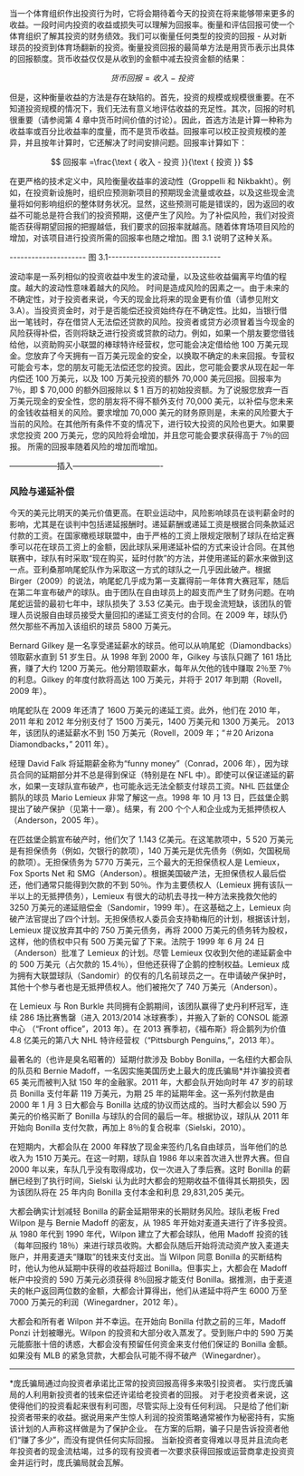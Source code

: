 当一个体育组织作出投资行为时，它将会期待着今天的投资在将来能够带来更多的收益。一段时间内投资的收益或损失可以理解为回报率。衡量和评估回报可使一个体育组织了解其投资的财务绩效。我们可以衡量任何类型的投资的回报 - 从对新球员的投资到体育场翻新的投资。衡量投资回报的最简单方法是用货币表示出具体的回报额度。货币收益仅仅是从收到的金额中减去投资金额的结果：

$$
货币回报 = 收入 - 投资
$$

但是，这种衡量收益的方法是存在缺陷的。首先，投资的规模或规模很重要。在不知道投资规模的情况下，我们无法有意义地评估收益的充足性。其次，回报的时机很重要（请参阅第 4 章中货币时间价值的讨论）。因此，首选方法是计算一种称为收益率或百分比收益率的度量，而不是货币收益。回报率可以校正投资规模的差异，并且按年计算时，它还解决了时间安排问题。回报率计算如下：

$$
回报率 =\frac{\text { 收入 - 投资 }}{\text { 投资 }}
$$

在更严格的技术定义中，风险衡量收益率的波动性（Groppelli 和 Nikbakht）。例如，在投资新设施时，组织应预测新项目的预期现金流量或收益，以及这些现金流量将如何影响组织的整体财务状况。显然，这些预测可能是错误的，因为返回的收益不可能总是符合我们的投资预期，这便产生了风险。为了补偿风险，我们对投资能否获得期望回报的把握越低，我们要求的回报率就越高。随着体育场项目风险的增加，对该项目进行投资所需的回报率也随之增加。图 3.1 说明了这种关系。

--------------------- 图 3.1-------------------------------

波动率是一系列相似的投资收益中发生的波动量，以及这些收益偏离平均值的程度。越大的波动性意味着越大的风险。
时间是造成风险的因素之一。由于未来的不确定性，对于投资者来说，今天的现金比将来的现金更有价值（请参见附文 3.A）。当投资资金时，对于是否能偿还投资始终存在不确定性。比如，当银行借出一笔钱时，存在借贷人无法偿还贷款的风险。投资者或贷方必须冒着当今现金的风险获得补偿，否则将缺乏进行投资或贷款的动力。例如，如果一个朋友要您借钱给他，以资助购买小联盟的棒球特许经营权，您可能会决定借给他 100 万美元现金。您放弃了今天拥有一百万美元现金的安全，以换取不确定的未来回报。专营权可能会亏本，您的朋友可能无法偿还您的投资。因此，您可能会要求从现在起一年内偿还 100 万美元，以及 100 万美元投资的额外 70,000 美元回报。回报率为 7％，即 $ 70,000 的额外回报除以 $ 1 百万的初始投资额。为了说服您放弃一百万美元现金的安全性，您的朋友将不得不额外支付 70,000 美元，以补偿与您未来的金钱收益相关的风险。要求增加 70,000 美元的财务原则是，未来的风险要大于当前的风险。在其他所有条件不变的情况下，进行较大投资的风险也更大。如果要求您投资 200 万美元，您的风险将会增加，并且您可能会要求获得高于 7％的回报。
所需的回报率随着风险的增加而增加。

——————插入———————————-

### 风险与递延补偿

今天的美元比明天的美元价值更高。在职业运动中，风险影响球员在谈判薪金时的影响，尤其是在谈判中包括递延报酬时。递延薪酬或递延工资是根据合同条款延迟付款的工资。在国家橄榄球联盟中，由于严格的工资上限规定限制了球队在给定赛季可以花在球员工资上的金额，因此球队采用递延补偿的方式来设计合同。在其他联赛中，球队有时采取“现在购买，延时付款”的方法，并使用递延的薪水来做到这一点。亚利桑那响尾蛇队作为采取这一方式的球队之一几乎因此破产。根据 Birger（2009）的说法，响尾蛇几乎成为第一支赢得前一年体育大赛冠军，随后在第二年宣布破产的球队。由于团队在自由球员上的超支而产生了财务问题。在响尾蛇运营的最初七年中，球队损失了 3.53 亿美元。由于现金流短缺，该团队的管理人员说服自由球员接受大量回扣的递延工资支付的合同。在 2009 年，球队仍然欠那些不再加入该组织的球员 5800 万美元。

Bernard Gilkey 是一名享受递延薪水的球员。他可以从响尾蛇（Diamondbacks）领取薪水直到 51 岁生日。从 1998 年到 2000 年，Gilkey 与该队只踢了 161 场比赛，赚了大约 1200 万美元。他分期领取薪水，每年从欠他的钱中赚取 2％至 7％的利息。Gilkey 的年度付款将高达 100 万美元，并将于 2017 年到期（Rovell，2009 年）。

响尾蛇队在 2009 年还清了 1600 万美元的递延工资。此外，他们在 2010 年，2011 年和 2012 年分别支付了 1500 万美元，1400 万美元和 1300 万美元。
2013 年，该团队的递延薪水不到 150 万美元（Rovell，2009 年；“＃20 Arizona Diamondbacks，” 2011 年）。

经理 David Falk 将延期薪金称为“funny money”（Conrad，2006 年），因为球员合同的延期部分并不总是得到保证（特别是在 NFL 中）。即使可以保证递延的薪水，如果一支球队宣布破产，也可能永远无法全额支付球员工资。NHL 匹兹堡企鹅队的球员 Mario Lemieux 非常了解这一点。1998 年 10 月 13 日，匹兹堡企鹅提出了破产保护（见第十一章）。结果，有 200 个个人和企业成为无抵押债权人（Anderson，2005 年）。

在匹兹堡企鹅宣布破产时，他们欠了 1.143 亿美元。在这笔款项中，5 520 万美元是有担保债务（例如，欠银行的款项），140 万美元是优先债务（例如，欠国税局的款项）。无担保债务为 5770 万美元，三个最大的无担保债权人是 Lemieux，Fox Sports Net 和 SMG（Anderson）。根据美国破产法，无担保债权人最后偿还，他们通常只能得到欠款的不到 50％。作为主要债权人（Lemieux 拥有该队一半以上的无抵押债务），Lemieux 有很大的动机去寻找一种方法来挽救欠他的 3250 万美元的递延赔偿金（Sandomir，1999 年）。在这基础之上，Lemieux 向破产法官提出了四个计划。无担保债权人委员会支持勒梅厄的计划，根据该计划，Lemieux 提议放弃其中的 750 万美元债务，再将 2000 万美元的债务转为股权，这样，他的债权中只有 500 万美元留了下来。法院于 1999 年 6 月 24 日（Anderson）批准了 Lemieux 的计划。尽管 Lemieux 仅收到欠他的递延薪金中的 500 万美元（占欠款的 15.4％），但他还获得了企鹅的控制权益。Lemieux 成为拥有大联盟球队（Sandomir）的仅有的几名前球员之一。在申请破产保护时，其他十个参与者也是无抵押债权人。他们被拖欠了 740 万美元（Anderson）。

在 Lemieux 与 Ron Burkle 共同拥有企鹅期间，该团队赢得了史丹利杯冠军，连续 286 场比赛售罄（进入 2013/2014 冰球赛季），并搬入了新的 CONSOL 能源中心 （“Front office”，2013 年）。在 2013 赛季初，《福布斯》将企鹅列为价值 4.8 亿美元的第八大 NHL 特许经营权（“Pittsburgh Penguins,”，2013 年）。

最著名的（也许是臭名昭著的）延期付款涉及 Bobby Bonilla，一名纽约大都会队的队员和 Bernie Madoff，一名因实施美国历史上最大的庞氏骗局*并诈骗投资者 65 美元而被判入狱 150 年的金融家。2011 年，大都会队开始向时年 47 岁的前球员 Bonilla 支付年薪 119 万美元，为期 25 年的延期年金。这一系列付款是由 2000 年 1 月 3 日大都会与 Bonilla 达成的协议而达成的。当时大都会以 590 万美元的价格买断了 Bonilla 与球队的合同的最后一年。根据协议，球队从 2011 年开始向 Bonilla 支付欠款，再加上 8％的复合税率（Sielski，2010）。

在短期内，大都会队在 2000 年释放了现金来签约几名自由球员，当年他们的总收入为 1510 万美元。在这一时期，球队自 1986 年以来首次进入世界大赛。但自 2000 年以来，车队几乎没有取得成功，仅一次进入了季后赛。这时 Bonilla 的薪酬已经到了执行时间，Sielski 认为此时大都会的短期收益不值得其长期损失，因为该团队将在 25 年内向 Bonilla 支付本金和利息 29,831,205 美元。

大都会确实计划减轻 Bonilla 的薪金延期带来的长期财务风险。球队老板 Fred Wilpon 是与 Bernie Madoff 的密友，从 1985 年开始对麦道夫进行了许多投资。从 1980 年代到 1990 年代，Wilpon 建立了大都会球队，他用 Madoff 投资的钱（每年回报约 18％）来进行球员收购。大都会队随后开始将流动资产放入麦道夫账户，并用麦道夫“赚取”的钱来支付支出。当 Wilpon 同意 Bonilla 的买断结构时，他认为他从延期中获得的收益将超过 Bonilla。但事实上，大都会在 Madoff 帐户中投资的 590 万美元必须获得 8％回报才能支付 Bonilla。据推测，由于麦道夫的帐户返回两位数的金额，大都会计算得出，他们从递延中将产生 6000 万至 7000 万美元的利润（Winegardner，2012 年）。

大都会和所有者 Wilpon 并不幸运。在开始向 Bonilla 付款之前的三年，Madoff Ponzi 计划被曝光。Wilpon 的投资和大部分收入蒸发了。受到账户中的 590 万美元能膨胀十倍的诱惑，大都会没有预留任何资金来支付他们保证的 Bonilla 金额。如果没有 MLB 的紧急贷款，大都会队可能不得不破产（Winegardner）。

________________________

*庞氏骗局通过向投资者承诺比正常的投资回报高得多来吸引投资者。
实行庞氏骗局的人利用新投资者的钱来偿还许诺给老投资者的回报。
对于老投资者来说，这使得他们的投资看起来很有利可图，尽管实际上没有任何利润。
只是给了他们新投资者带来的收益。据说用来产生惊人利润的投资策略通常被作为秘密持有，实施该计划的人声称这样做是为了保护企业。
在方案的后期，骗子只是告诉投资者他们“赚了多少”，而没有提供任何实际回报。
当新投资者变得难以寻觅并且流向老年投资者的现金流枯竭，过多的现有投资者一次要求获得回报或运营商拿走投资资金并运行时，庞氏骗局就会瓦解。
